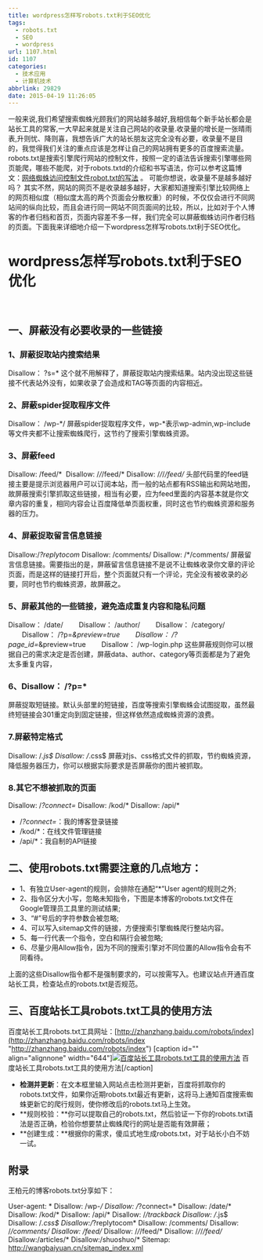 ```yaml
---
title: wordpress怎样写robots.txt利于SEO优化
tags:
  - robots.txt
  - SEO
  - wordpress
url: 1107.html
id: 1107
categories:
  - 技术应用
  - 计算机技术
abbrlink: 29829
date: 2015-04-19 11:26:05
---
```


一般来说,我们希望搜索蜘蛛光顾我们的网站越多越好,我相信每个新手站长都会是站长工具的常客,一大早起来就是关注自己网站的收录量.收录量的增长是一张晴雨表,升则忧、降则喜，我想告诉广大的站长朋友这完全没有必要，收录量不是目的，我觉得我们关注的重点应该是怎样让自己的网站拥有更多的百度搜索流量。 robots.txt是搜索引擎爬行网站的控制文件，按照一定的语法告诉搜索引擎哪些网页能爬，哪些不能爬，对于robots.txtd的介绍和书写语法，你可以参考这篇博文：[网络蜘蛛访问控制文件robot.txt的写法](http://wangbaiyuan.cn/how_to_write_robts-txt.html "网络蜘蛛访问控制文件robot.txt的写法") 。 可能你想说，收录量不是越多越好吗？ 其实不然，网站的网页不是收录越多越好，大家都知道搜索引擎比较网络上的网页相似度（相似度太高的两个页面会分散权重）的时候，不仅仅会进行不同网站间的纵向比较，而且会进行同一网站不同页面间的比较，所以，比如对于个人博客的作者归档和首页，页面内容差不多一样，我们完全可以屏蔽蜘蛛访问作者归档的页面。下面我来详细地介绍一下wordpress怎样写robots.txt利于SEO优化。

wordpress怎样写robots.txt利于SEO优化
=============================

 

一、屏蔽没有必要收录的一些链接
---------------

### 1、屏蔽捉取站内搜索结果

Disallow： ?s=* 这个就不用解释了，屏蔽捉取站内搜索结果。站内没出现这些链接不代表站外没有，如果收录了会造成和TAG等页面的内容相近。

### 2、屏蔽spider捉取程序文件

Disallow： /wp-*/ 屏蔽spider捉取程序文件，wp-*表示wp-admin,wp-include等文件夹都不让搜索蜘蛛爬行，这节约了搜索引擎蜘蛛资源。

### 3、屏蔽feed

Disallow: /feed/*  Disallow: /*/*/feed/* Disallow: /*/*/*/feed/* 头部代码里的feed链接主要是提示浏览器用户可以订阅本站，而一般的站点都有RSS输出和网站地图，故屏蔽搜索引擎抓取这些链接，相当有必要，应为feed里面的内容基本就是你文章内容的重复，相同内容会让百度降低单页面权重，同时这也节约蜘蛛资源和服务器的压力。

### 4、屏蔽捉取留言信息链接

Disallow:/*?replytocom* Disallow: /comments/ Disallow: /*/comments/ 屏蔽留言信息链接。需要指出的是，屏蔽留言信息链接不是说不让蜘蛛收录你文章的评论页面，而是这样的链接打开后，整个页面就只有一个评论，完全没有被收录的必要，同时也节约蜘蛛资源，故屏蔽之。

### 5、屏蔽其他的一些链接，避免造成重复内容和隐私问题

Disallow： /date/ 　　Disallow： /author/ 　　Disallow： /category/ 　　Disallow： /?p=*&preview=true 　　Disallow： /?page_id=*&preview=true 　　Disallow： /wp-login.php 这些屏蔽规则你可以根据自己的需求决定是否创建，屏蔽data、author、category等页面都是为了避免太多重复内容，

### 6、Disallow： /?p=*

屏蔽捉取短链接。默认头部里的短链接，百度等搜索引擎蜘蛛会试图捉取，虽然最终短链接会301重定向到固定链接，但这样依然造成蜘蛛资源的浪费。

### 7.屏蔽特定格式

Disallow: /*.js$ Disallow: /*.css$ 屏蔽对js、css格式文件的抓取，节约蜘蛛资源，降低服务器压力，你可以根据实际要求是否屏蔽你的图片被抓取。

### 8.其它不想被抓取的页面

Disallow: /*?connect=* Disallow: /kod/* Disallow: /api/*

*   /*?connect=*：我的博客登录链接
*   /kod/*：在线文件管理链接
*   /api/*：我自制的API链接

二、使用robots.txt需要注意的几点地方：
------------------------

*   1、有独立User-agent的规则，会排除在通配“*”User agent的规则之外;
*   2、指令区分大小写，忽略未知指令，下图是本博客的robots.txt文件在Google管理员工具里的测试结果;
*   3、“#”号后的字符参数会被忽略;
*   4、可以写入sitemap文件的链接，方便搜索引擎蜘蛛爬行整站内容。
*   5、每一行代表一个指令，空白和隔行会被忽略;
*   6、尽量少用Allow指令，因为不同的搜索引擎对不同位置的Allow指令会有不同看待。

上面的这些Disallow指令都不是强制要求的，可以按需写入。也建议站点开通百度站长工具，检查站点的robots.txt是否规范。

三、百度站长工具robots.txt工具的使用方法
-------------------------

百度站长工具robots.txt工具网址：[http://zhanzhang.baidu.com/robots/index](http://zhanzhang.baidu.com/robots/index "http://zhanzhang.baidu.com/robots/index") \[caption id="" align="alignnone" width="644"\][![百度站长工具robots.txt工具的使用方法](http://wangbaiyuan.cn/wp-content/uploads/2015/04/image_thumb4.png)](http://wangbaiyuan.cn/wp-content/uploads/2015/04/image4.png) 百度站长工具robots.txt工具的使用方法\[/caption\]    

*   **检测并更新**：在文本框里输入网站点击检测并更新，百度将抓取你的robots.txt文件，如果你近期robots.txt最近有更新，这将马上通知百度搜索蜘蛛更新它的爬行规则，使你修改后的robots.txt马上生效。
*   **规则校验：**你可以提取自己的robots.txt，然后验证一下你的robots.txt语法是否正确，检验你想要禁止蜘蛛爬行的网址是否能有效屏蔽；
*   **创建生成：**根据你的需求，傻瓜式地生成robots.txt，对于站长小白不妨一试。

附录
--

王柏元的博客robots.txt分享如下：

User-agent: *
Disallow: /wp-*/
Disallow: /*?connect=*
Disallow: /date/*
Disallow: /kod/*
Disallow: /api/*
Disallow: /*/trackback
Disallow: /*.js$
Disallow: /*.css$
Disallow:/*?replytocom*
Disallow: /comments/
Disallow: /*/comments/
Disallow: /feed/*
Disallow: /*/*/feed/*
Disallow: /*/*/*/feed/*
Disallow:/articles/*
Disallow:/shuoshuo/*
Sitemap: http://wangbaiyuan.cn/sitemap_index.xml